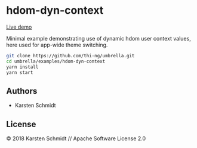 # hdom-dyn-context

[Live demo](http://demo.thi.ng/umbrella/hdom-dyn-context/)

Minimal example demonstrating use of dynamic hdom user context values,
here used for app-wide theme switching.

```bash
git clone https://github.com/thi-ng/umbrella.git
cd umbrella/examples/hdom-dyn-context
yarn install
yarn start
```

## Authors

- Karsten Schmidt

## License

&copy; 2018 Karsten Schmidt // Apache Software License 2.0
